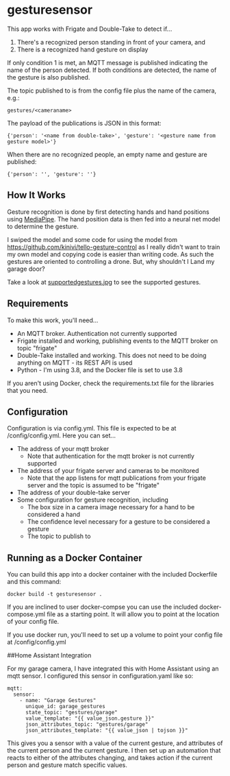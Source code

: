 # gesturesensor

This app works with Frigate and Double-Take to detect if...
1. There's a recognized person standing in front of your camera, and
2. There is a recognized hand gesture on display

If only condition 1 is met, an MQTT message is published indicating the name of the person detected. If both conditions 
are detected, the name of the gesture is also published.

The topic published to is from the config file plus the name of the camera, e.g.:

    gestures/<cameraname>

The payload of the publications is JSON in this format:

    {'person': '<name from double-take>', 'gesture': '<gesture name from gesture model>'}

When there are no recognized people, an empty name and gesture are published:

    {'person': '', 'gesture': ''}

## How It Works

Gesture recognition is done by first detecting hands and hand positions using [MediaPipe](https://google.github.io/mediapipe/). The hand position data is then
fed into a neural net model to determine the gesture.

I swiped the model and some code for using the model from
https://github.com/kinivi/tello-gesture-control as I really didn't want to train my own model and copying code is easier
than writing code. As such the gestures are oriented to controlling a drone. But, why shouldn't I Land my garage door?

Take a look at [supportedgestures.jpg](./supportedgestures.jpg) to see the supported gestures.

## Requirements

To make this work, you'll need...
- An MQTT broker. Authentication not currently supported
- Frigate installed and working, publishing events to the MQTT broker on topic "frigate"
- Double-Take installed and working. This does not need to be doing anything on MQTT - its REST API is used
- Python - I'm using 3.8, and the Docker file is set to use 3.8

If you aren't using Docker, check the requirements.txt file for the libraries that you need. 

## Configuration

Configuration is via config.yml. This file is expected to be at /config/config.yml. Here you can set...
- The address of your mqtt broker
    - Note that authentication for the mqtt broker is not currently supported
- The address of your frigate server and cameras to be monitored
    - Note that the app listens for mqtt publications from your frigate server and the topic is assumed to be "frigate"
- The address of your double-take server
- Some configuration for gesture recognition, including
    - The box size in a camera image necessary for a hand to be considered a hand
    - The confidence level necessary for a gesture to be considered a gesture
    - The topic to publish to

## Running as a Docker Container

You can build this app into a docker container with the included Dockerfile and this command:

    docker build -t gesturesensor .

If you are inclined to user docker-compse you can use the included docker-compose.yml file as a starting point. It will 
allow you to point at the location of your config file.

If you use docker run, you'll need to set up a volume to point your config file at /config/config.yml

##Home Assistant Integration

For my garage camera, I have integrated this with Home Assistant using an mqtt sensor. I configured this sensor in 
configuration.yaml like so:

    mqtt:
      sensor:
        - name: "Garage Gestures"
          unique_id: garage_gestures
          state_topic: "gestures/garage"
          value_template: "{{ value_json.gesture }}"
          json_attributes_topic: "gestures/garage"
          json_attributes_template: "{{ value_json | tojson }}"

This gives you a sensor with a value of the current gesture, and attributes of the current person and the current
gesture. I then set up an automation that reacts to either of the attributes changing, and takes action if the current
person and gesture match specific values.